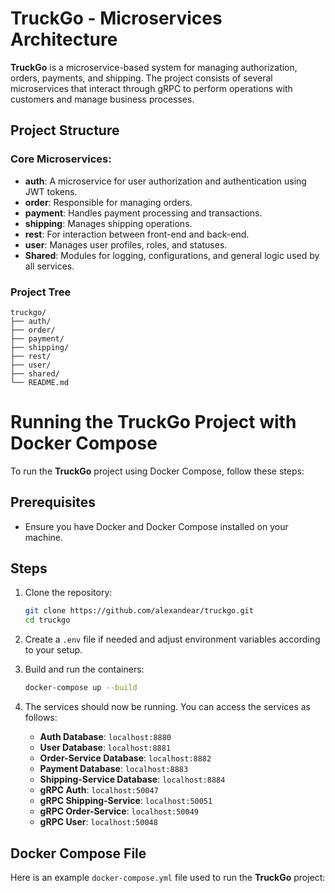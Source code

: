 
# TruckGo - Microservices Architecture

**TruckGo** is a microservice-based system for managing authorization, orders, payments, and shipping. The project consists of several microservices that interact through gRPC to perform operations with customers and manage business processes.

## Project Structure

### Core Microservices:

- **auth**: A microservice for user authorization and authentication using JWT tokens.
- **order**: Responsible for managing orders.
- **payment**: Handles payment processing and transactions.
- **shipping**: Manages shipping operations.
- **rest**: For interaction between front-end and back-end.
- **user**: Manages user profiles, roles, and statuses.
- **Shared**: Modules for logging, configurations, and general logic used by all services.

### Project Tree
```
truckgo/
├── auth/
├── order/
├── payment/
├── shipping/
├── rest/
├── user/
├── shared/
└── README.md
```

# Running the TruckGo Project with Docker Compose

To run the **TruckGo** project using Docker Compose, follow these steps:

## Prerequisites

- Ensure you have Docker and Docker Compose installed on your machine.

## Steps

1. Clone the repository:

    ```bash
    git clone https://github.com/alexandear/truckgo.git
    cd truckgo
    ```

2. Create a `.env` file if needed and adjust environment variables according to your setup.

3. Build and run the containers:

    ```bash
    docker-compose up --build
    ```

4. The services should now be running. You can access the services as follows:

    - **Auth Database**: `localhost:8880`
    - **User Database**: `localhost:8881`
    - **Order-Service Database**: `localhost:8882`
    - **Payment Database**: `localhost:8883`
    - **Shipping-Service Database**: `localhost:8884`
    - **gRPC Auth**: `localhost:50047`
    - **gRPC Shipping-Service**: `localhost:50051`
    - **gRPC Order-Service**: `localhost:50049`
    - **gRPC User**: `localhost:50048`

## Docker Compose File

Here is an example `docker-compose.yml` file used to run the **TruckGo** project: